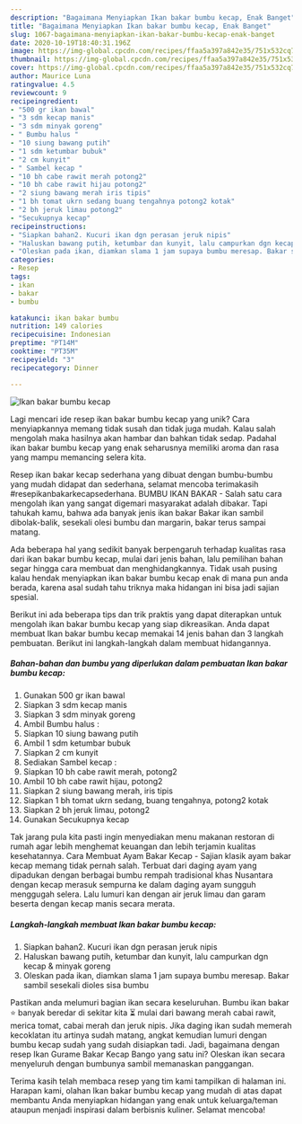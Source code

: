 ```yaml
---
description: "Bagaimana Menyiapkan Ikan bakar bumbu kecap, Enak Banget"
title: "Bagaimana Menyiapkan Ikan bakar bumbu kecap, Enak Banget"
slug: 1067-bagaimana-menyiapkan-ikan-bakar-bumbu-kecap-enak-banget
date: 2020-10-19T18:40:31.196Z
image: https://img-global.cpcdn.com/recipes/ffaa5a397a842e35/751x532cq70/ikan-bakar-bumbu-kecap-foto-resep-utama.jpg
thumbnail: https://img-global.cpcdn.com/recipes/ffaa5a397a842e35/751x532cq70/ikan-bakar-bumbu-kecap-foto-resep-utama.jpg
cover: https://img-global.cpcdn.com/recipes/ffaa5a397a842e35/751x532cq70/ikan-bakar-bumbu-kecap-foto-resep-utama.jpg
author: Maurice Luna
ratingvalue: 4.5
reviewcount: 9
recipeingredient:
- "500 gr ikan bawal"
- "3 sdm kecap manis"
- "3 sdm minyak goreng"
- " Bumbu halus "
- "10 siung bawang putih"
- "1 sdm ketumbar bubuk"
- "2 cm kunyit"
- " Sambel kecap "
- "10 bh cabe rawit merah potong2"
- "10 bh cabe rawit hijau potong2"
- "2 siung bawang merah iris tipis"
- "1 bh tomat ukrn sedang buang tengahnya potong2 kotak"
- "2 bh jeruk limau potong2"
- "Secukupnya kecap"
recipeinstructions:
- "Siapkan bahan2. Kucuri ikan dgn perasan jeruk nipis"
- "Haluskan bawang putih, ketumbar dan kunyit, lalu campurkan dgn kecap &amp; minyak goreng"
- "Oleskan pada ikan, diamkan slama 1 jam supaya bumbu meresap. Bakar sambil sesekali dioles sisa bumbu"
categories:
- Resep
tags:
- ikan
- bakar
- bumbu

katakunci: ikan bakar bumbu 
nutrition: 149 calories
recipecuisine: Indonesian
preptime: "PT14M"
cooktime: "PT35M"
recipeyield: "3"
recipecategory: Dinner

---
```



![Ikan bakar bumbu kecap](https://img-global.cpcdn.com/recipes/ffaa5a397a842e35/751x532cq70/ikan-bakar-bumbu-kecap-foto-resep-utama.jpg)

Lagi mencari ide resep ikan bakar bumbu kecap yang unik? Cara menyiapkannya memang tidak susah dan tidak juga mudah. Kalau salah mengolah maka hasilnya akan hambar dan bahkan tidak sedap. Padahal ikan bakar bumbu kecap yang enak seharusnya memiliki aroma dan rasa yang mampu memancing selera kita.

Resep ikan bakar kecap sederhana yang dibuat dengan bumbu-bumbu yang mudah didapat dan sederhana, selamat mencoba terimakasih #resepikanbakarkecapsederhana. BUMBU IKAN BAKAR - Salah satu cara mengolah ikan yang sangat digemari masyarakat adalah dibakar. Tapi tahukah kamu, bahwa ada banyak jenis ikan bakar Bakar ikan sambil dibolak-balik, sesekali olesi bumbu dan margarin, bakar terus sampai matang.

Ada beberapa hal yang sedikit banyak berpengaruh terhadap kualitas rasa dari ikan bakar bumbu kecap, mulai dari jenis bahan, lalu pemilihan bahan segar hingga cara membuat dan menghidangkannya. Tidak usah pusing kalau hendak menyiapkan ikan bakar bumbu kecap enak di mana pun anda berada, karena asal sudah tahu triknya maka hidangan ini bisa jadi sajian spesial.


Berikut ini ada beberapa tips dan trik praktis yang dapat diterapkan untuk mengolah ikan bakar bumbu kecap yang siap dikreasikan. Anda dapat membuat Ikan bakar bumbu kecap memakai 14 jenis bahan dan 3 langkah pembuatan. Berikut ini langkah-langkah dalam membuat hidangannya.

<!--inarticleads1-->

##### Bahan-bahan dan bumbu yang diperlukan dalam pembuatan Ikan bakar bumbu kecap:

1. Gunakan 500 gr ikan bawal
1. Siapkan 3 sdm kecap manis
1. Siapkan 3 sdm minyak goreng
1. Ambil  Bumbu halus :
1. Siapkan 10 siung bawang putih
1. Ambil 1 sdm ketumbar bubuk
1. Siapkan 2 cm kunyit
1. Sediakan  Sambel kecap :
1. Siapkan 10 bh cabe rawit merah, potong2
1. Ambil 10 bh cabe rawit hijau, potong2
1. Siapkan 2 siung bawang merah, iris tipis
1. Siapkan 1 bh tomat ukrn sedang, buang tengahnya, potong2 kotak
1. Siapkan 2 bh jeruk limau, potong2
1. Gunakan Secukupnya kecap


Tak jarang pula kita pasti ingin menyediakan menu makanan restoran di rumah agar lebih menghemat keuangan dan lebih terjamin kualitas kesehatannya. Cara Membuat Ayam Bakar Kecap - Sajian klasik ayam bakar kecap memang tidak pernah salah. Terbuat dari daging ayam yang dipadukan dengan berbagai bumbu rempah tradisional khas Nusantara dengan kecap merasuk sempurna ke dalam daging ayam sungguh menggugah selera. Lalu lumuri kan dengan air jeruk limau dan garam beserta dengan kecap manis secara merata. 

<!--inarticleads2-->

##### Langkah-langkah membuat Ikan bakar bumbu kecap:

1. Siapkan bahan2. Kucuri ikan dgn perasan jeruk nipis
1. Haluskan bawang putih, ketumbar dan kunyit, lalu campurkan dgn kecap &amp; minyak goreng
1. Oleskan pada ikan, diamkan slama 1 jam supaya bumbu meresap. Bakar sambil sesekali dioles sisa bumbu


Pastikan anda melumuri bagian ikan secara keseluruhan. Bumbu ikan bakar ⭐ banyak beredar di sekitar kita ⏳ mulai dari bawang merah cabai rawit, merica tomat, cabai merah dan jeruk nipis. Jika daging ikan sudah memerah kecoklatan itu artinya sudah matang, angkat kemudian lumuri dengan bumbu kecap sudah yang sudah disiapkan tadi. Jadi, bagaimana dengan resep Ikan Gurame Bakar Kecap Bango yang satu ini? Oleskan ikan secara menyeluruh dengan bumbunya sambil memanaskan panggangan. 

Terima kasih telah membaca resep yang tim kami tampilkan di halaman ini. Harapan kami, olahan Ikan bakar bumbu kecap yang mudah di atas dapat membantu Anda menyiapkan hidangan yang enak untuk keluarga/teman ataupun menjadi inspirasi dalam berbisnis kuliner. Selamat mencoba!
